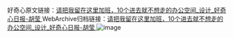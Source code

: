 好奇心原文链接：[请把我留在这里加班，10个进去就不想走的办公空间_设计_好奇心日报-胡莹 ](https://www.qdaily.com/articles/11900.html)
WebArchive归档链接：[请把我留在这里加班，10个进去就不想走的办公空间_设计_好奇心日报-胡莹 ](http://web.archive.org/web/20160707014225/http://www.qdaily.com:80/articles/11900.html)
![image](http://ww3.sinaimg.cn/large/007d5XDply1g3wbdviuloj30oicmokjl)